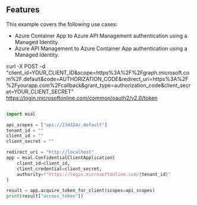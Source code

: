 ## Features

This example covers the following use cases:

* Azure Container App to Azure API Management authentication using a Managed Identity.
* Azure API Management to Azure Container App authentication using a Managed Identity.


curl -X POST -d "client_id=YOUR_CLIENT_ID&scope=https%3A%2F%2Fgraph.microsoft.com%2F.default&code=AUTHORIZATION_CODE&redirect_uri=https%3A%2F%2Fyourapp.com%2Fcallback&grant_type=authorization_code&client_secret=YOUR_CLIENT_SECRET" https://login.microsoftonline.com/common/oauth2/v2.0/token


``` python

import msal

api_scopes = ["api://234324/.default"]
tenant_id = ""
client_id = ""
client_secret = ""

redirect_uri = "http://localhost"
app = msal.ConfidentialClientApplication(
    client_id=client_id,
    client_credential=client_secret,
    authority=f"https://login.microsoftonline.com/{tenant_id}"
)

result = app.acquire_token_for_client(scopes=api_scopes)
print(result["access_token"])

```
